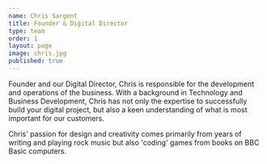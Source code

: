```yaml
---
name: Chris Sargent
title: Founder & Digital Director
type: team
order: 1
layout: page
image: chris.jpg
published: true
---
```


Founder and our Digital Director, Chris is responsible for the development and operations of the business. With a background in Technology and Business Development, Chris has not only the expertise to successfully build your digital project, but also a keen understanding of what is most important for our customers.

Chris' passion for design and creativity comes primarily from years of writing and playing rock music but also 'coding' games from books on BBC Basic computers.
